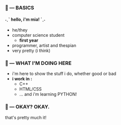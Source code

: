 ### 💌 — BASICS
#### ˗ˏˋ hello, i'm mia! ´ˎ˗
* he/they
* computer science student
	* **first year**
* programmer, artist and thespian
* very pretty (i think)

### 💌 — WHAT I'M DOING HERE
* i'm here to show the stuff i do, whether good or bad
* **i work in :**
	* C++
	* HTML/CSS
	* ... and i'm learning PYTHON!

### 💌 — OKAY? OKAY.
that's pretty much it!
